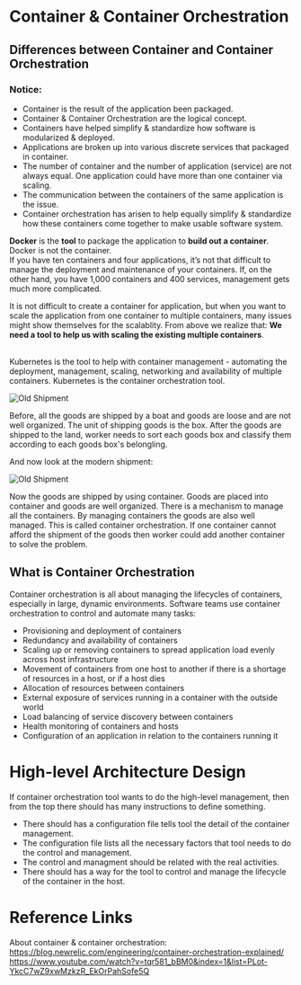 # Container & Container Orchestration

## Differences between Container and Container Orchestration

### Notice:
* Container is the result of the application been packaged.<br>
* Container & Container Orchestration are the logical concept.
* Containers have helped simplify & standardize how software is modularized & deployed.
* Applications are broken up into various discrete services that packaged in container.
* The number of container and the number of application (service) are not always equal. One application could have more than one container via scaling.
* The communication between the containers of the same application is the issue. 
* Container orchestration has arisen to help equally simplify & standardize how these containers come together to make usable software system.

**Docker** is the **tool** to package the application to **build out a container**. Docker is not the container.
<br>
If you have ten containers and four applications, it’s not that difficult to manage the deployment and maintenance of your containers. If, on the other hand, you have 1,000 containers and 400 services, management gets much more complicated. 

It is not difficult to create a container for application, but when you want to scale the application from one container to multiple containers, many issues might show themselves for the scalablity. From above we realize that: **We need a tool to help us with scaling the existing multiple containers**.

<br>
Kubernetes is the tool to help with container management - automating the deployment, management, scaling, networking and availability of multiple containers.
Kubernetes is the container orchestration tool.

![Old Shipment](https://github.com/HuangMarco/Kubernetes-entry/blob/dev/z_Resources/images/old-shipment.jpg)

Before, all the goods are shipped by a boat and goods are loose and are not well organized. The unit of shipping goods is the box. After the goods are shipped to the land, worker needs to sort each goods box and classify them according to each goods box's belongling.

And now look at the modern shipment:<br>

![Old Shipment](https://github.com/HuangMarco/Kubernetes-entry/blob/dev/z_Resources/images/modern-shipment.jpg)

Now the goods are shipped by using container. Goods are placed into container and goods are well organized. There is a mechanism to manage all the containers. By managing containers the goods are also well managed. This is called container orchestration. If one container cannot afford the shipment of the goods then worker could add another container to solve the problem.

## What is Container Orchestration
Container orchestration is all about managing the lifecycles of containers, especially in large, dynamic environments. Software teams use container orchestration to control and automate many tasks:

* Provisioning and deployment of containers
* Redundancy and availability of containers
* Scaling up or removing containers to spread application load evenly across host infrastructure
* Movement of containers from one host to another if there is a shortage of resources in a host, or if a host dies
* Allocation of resources between containers
* External exposure of services running in a container with the outside world
* Load balancing of service discovery between containers
* Health monitoring of containers and hosts
* Configuration of an application in relation to the containers running it


# High-level Architecture Design

If container orchestration tool wants to do the high-level management, then from the top there should has many instructions to define something.

* There should has a configuration file tells tool the detail of the container management.
* The configuration file lists all the necessary factors that tool needs to do the control and management.
* The control and managment should be related with the real activities.
* There should has a way for the tool to control and manage the lifecycle of the container in the host.



# Reference Links

About container & container orchestration:<br>
https://blog.newrelic.com/engineering/container-orchestration-explained/
<br>
https://www.youtube.com/watch?v=tqr581_bBM0&index=1&list=PLot-YkcC7wZ9xwMzkzR_EkOrPahSofe5Q


